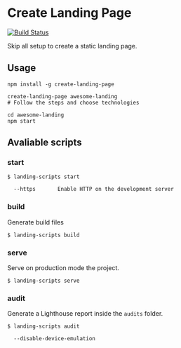 # Create Landing Page
[![Build Status](https://travis-ci.org/kevindantas/create-landing-page.svg?branch=master)](https://travis-ci.org/kevindantas/create-landing-page)

Skip all setup to create a static landing page.

## Usage

```
npm install -g create-landing-page

create-landing-page awesome-landing
# Follow the steps and choose technologies

cd awesome-landing
npm start
```

## Avaliable scripts


### start
```
$ landing-scripts start

  --https       Enable HTTP on the development server
```



### build
Generate build files
```
$ landing-scripts build
```


### serve
Serve on production mode the project.
```
$ landing-scripts serve
```


### audit
Generate a Lighthouse report inside the `audits` folder.
```
$ landing-scripts audit

  --disable-device-emulation
```

